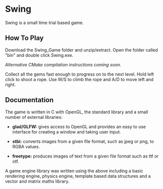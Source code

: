 # Swing

Swing is a small time trial based game.

## How To Play

Download the Swing_Game folder and unzip/extract.  Open the folder called "bin" and double click Swing.exe.

*Alternative CMake compilation instructions coming soon.*

Collect all the gems fast enough to progress on to the next level.  Hold left click to shoot a rope.  Use W/S to climb the rope and A/D to move left and right.

## Documentation

The game is written in C with OpenGL, the standard library and a small number of external libraries:

 - **glad/GLFW:** gives access to OpenGL and provides an easy to use interface for creating a window and taking user input.

 - **stbi:** converts images from a given file format, such as jpeg or png, to RGBA values.

 - **freetype:** produces images of text from a given file format such as ttf or otf.

A game engine library was written using the above including a basic rendering engine, physics engine, template based data structures and a vector and matrix maths library.